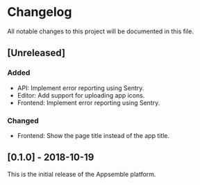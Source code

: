 # Changelog

All notable changes to this project will be documented in this file.

## [Unreleased]

### Added

- API: Implement error reporting using Sentry.
- Editor: Add support for uploading app icons.
- Frontend: Implement error reporting using Sentry.

### Changed

- Frontend: Show the page title instead of the app title.

## [0.1.0] - 2018-10-19

This is the initial release of the Appsemble platform.
